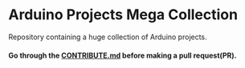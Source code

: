 # Arduino Projects Mega Collection
Repository containing a huge collection of Arduino projects.

#### Go through the [CONTRIBUTE.md](CONTRIBUTE.md) before making a pull request(PR).
